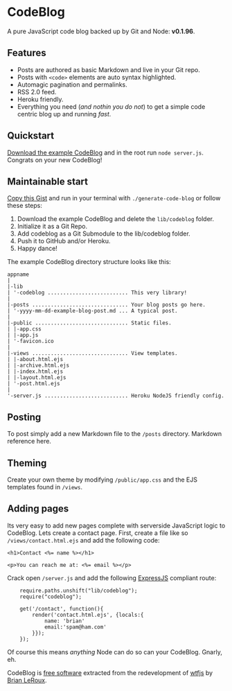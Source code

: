 CodeBlog
===

A pure JavaScript code blog backed up by Git and Node: **v0.1.96**. 

Features
---

- Posts are authored as basic Markdown and live in your Git repo.
- Posts with `<code>` elements are auto syntax highlighted.
- Automagic pagination and permalinks.
- RSS 2.0 feed.
- Heroku friendly.
- Everything you need (_and nothin you do not_) to get a simple code centric blog up and running _fast_.

Quickstart
---

[Download the example CodeBlog]() and in the root run `node server.js`. Congrats on your new CodeBlog! 

Maintainable start
---

[Copy this Gist]() and run in your terminal with `./generate-code-blog` or follow these steps:

1. Download the example CodeBlog and delete the `lib/codeblog` folder. 
2. Initialize it as a Git Repo.
3. Add codeblog as a Git Submodule to the lib/codeblog folder.
4. Push it to GitHub and/or Heroku.
5. Happy dance! 

The example CodeBlog directory structure looks like this:

    appname
    |
    |-lib
    | '-codeblog .......................... This very library!
    |
    |-posts ............................... Your blog posts go here.
    | '-yyyy-mm-dd-example-blog-post.md ... A typical post.
    |
    |-public .............................. Static files. 
    | |-app.css
    | |-app.js
    | '-favicon.ico
    |
    |-views ............................... View templates.
    | |-about.html.ejs
    | |-archive.html.ejs
    | |-index.html.ejs
    | |-layout.html.ejs
    | '-post.html.ejs
    |
    '-server.js ........................... Heroku NodeJS friendly config.

Posting
---

To post simply add a new Markdown file to the `/posts` directory. Markdown reference here. 

Theming
---

Create your own theme by modifying `/public/app.css` and the EJS templates found in `/views`. 

Adding pages
---
Its very easy to add new pages complete with serverside JavaScript logic to CodeBlog. Lets create a contact page. First, create a file like so `/views/contact.html.ejs` and add the following code:

    <h1>Contact <%= name %></h1>
    
    <p>You can reach me at: <%= email %></p>

Crack open `/server.js` and add the following [ExpressJS](http://expressjs.com) compliant route:

        require.paths.unshift("lib/codeblog");
        require("codeblog");
        
        get('/contact', function(){
            render('contact.html.ejs', {locals:{
                name: 'brian'
                email:'spam@ham.com'
            }});
        });
        
Of course this means _anything_ Node can do so can your CodeBlog. Gnarly, eh.

CodeBlog is [free software]() extracted from the redevelopment of [wtfjs](http://wtfjs.com) by [Brian LeRoux](http://twitter.com/brianleroux).